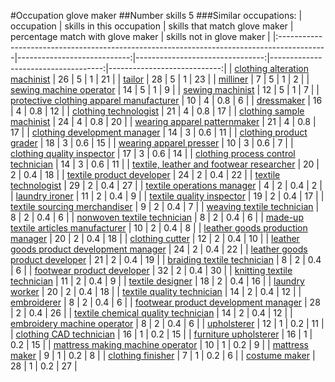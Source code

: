 #Occupation glove maker
##Number skills 5
###Similar occupations:
| occupation                                                                                |   skills in this occupation |   skills that match glove maker |   percentage match with glove maker |   skills not in glove maker |
|:------------------------------------------------------------------------------------------|----------------------------:|--------------------------------:|------------------------------------:|----------------------------:|
| [clothing alteration machinist](clothing_alteration_machinist.md)                         |                          26 |                               5 |                                 1   |                          21 |
| [tailor](tailor.md)                                                                       |                          28 |                               5 |                                 1   |                          23 |
| [milliner](milliner.md)                                                                   |                           7 |                               5 |                                 1   |                           2 |
| [sewing machine operator](sewing_machine_operator.md)                                     |                          14 |                               5 |                                 1   |                           9 |
| [sewing machinist](sewing_machinist.md)                                                   |                          12 |                               5 |                                 1   |                           7 |
| [protective clothing apparel manufacturer](protective_clothing_apparel_manufacturer.md)   |                          10 |                               4 |                                 0.8 |                           6 |
| [dressmaker](dressmaker.md)                                                               |                          16 |                               4 |                                 0.8 |                          12 |
| [clothing technologist](clothing_technologist.md)                                         |                          21 |                               4 |                                 0.8 |                          17 |
| [clothing sample machinist](clothing_sample_machinist.md)                                 |                          24 |                               4 |                                 0.8 |                          20 |
| [wearing apparel patternmaker](wearing_apparel_patternmaker.md)                           |                          21 |                               4 |                                 0.8 |                          17 |
| [clothing development manager](clothing_development_manager.md)                           |                          14 |                               3 |                                 0.6 |                          11 |
| [clothing product grader](clothing_product_grader.md)                                     |                          18 |                               3 |                                 0.6 |                          15 |
| [wearing apparel presser](wearing_apparel_presser.md)                                     |                          10 |                               3 |                                 0.6 |                           7 |
| [clothing quality inspector](clothing_quality_inspector.md)                               |                          17 |                               3 |                                 0.6 |                          14 |
| [clothing process control technician](clothing_process_control_technician.md)             |                          14 |                               3 |                                 0.6 |                          11 |
| [textile, leather and footwear researcher](textile,_leather_and_footwear_researcher.md)   |                          20 |                               2 |                                 0.4 |                          18 |
| [textile product developer](textile_product_developer.md)                                 |                          24 |                               2 |                                 0.4 |                          22 |
| [textile technologist](textile_technologist.md)                                           |                          29 |                               2 |                                 0.4 |                          27 |
| [textile operations manager](textile_operations_manager.md)                               |                           4 |                               2 |                                 0.4 |                           2 |
| [laundry ironer](laundry_ironer.md)                                                       |                          11 |                               2 |                                 0.4 |                           9 |
| [textile quality inspector](textile_quality_inspector.md)                                 |                          19 |                               2 |                                 0.4 |                          17 |
| [textile sourcing merchandiser](textile_sourcing_merchandiser.md)                         |                           9 |                               2 |                                 0.4 |                           7 |
| [weaving textile technician](weaving_textile_technician.md)                               |                           8 |                               2 |                                 0.4 |                           6 |
| [nonwoven  textile technician](nonwoven__textile_technician.md)                           |                           8 |                               2 |                                 0.4 |                           6 |
| [made-up textile articles manufacturer](made-up_textile_articles_manufacturer.md)         |                          10 |                               2 |                                 0.4 |                           8 |
| [leather goods production manager](leather_goods_production_manager.md)                   |                          20 |                               2 |                                 0.4 |                          18 |
| [clothing cutter](clothing_cutter.md)                                                     |                          12 |                               2 |                                 0.4 |                          10 |
| [leather goods product development manager](leather_goods_product_development_manager.md) |                          24 |                               2 |                                 0.4 |                          22 |
| [leather goods product developer](leather_goods_product_developer.md)                     |                          21 |                               2 |                                 0.4 |                          19 |
| [braiding textile technician](braiding_textile_technician.md)                             |                           8 |                               2 |                                 0.4 |                           6 |
| [footwear product developer](footwear_product_developer.md)                               |                          32 |                               2 |                                 0.4 |                          30 |
| [knitting textile technician](knitting_textile_technician.md)                             |                          11 |                               2 |                                 0.4 |                           9 |
| [textile designer](textile_designer.md)                                                   |                          18 |                               2 |                                 0.4 |                          16 |
| [laundry worker](laundry_worker.md)                                                       |                          20 |                               2 |                                 0.4 |                          18 |
| [textile quality technician](textile_quality_technician.md)                               |                          14 |                               2 |                                 0.4 |                          12 |
| [embroiderer](embroiderer.md)                                                             |                           8 |                               2 |                                 0.4 |                           6 |
| [footwear product development manager](footwear_product_development_manager.md)           |                          28 |                               2 |                                 0.4 |                          26 |
| [textile chemical quality technician](textile_chemical_quality_technician.md)             |                          14 |                               2 |                                 0.4 |                          12 |
| [embroidery machine operator](embroidery_machine_operator.md)                             |                           8 |                               2 |                                 0.4 |                           6 |
| [upholsterer](upholsterer.md)                                                             |                          12 |                               1 |                                 0.2 |                          11 |
| [clothing CAD technician](clothing_CAD_technician.md)                                     |                          16 |                               1 |                                 0.2 |                          15 |
| [furniture upholsterer](furniture_upholsterer.md)                                         |                          16 |                               1 |                                 0.2 |                          15 |
| [mattress making machine operator](mattress_making_machine_operator.md)                   |                          10 |                               1 |                                 0.2 |                           9 |
| [mattress maker](mattress_maker.md)                                                       |                           9 |                               1 |                                 0.2 |                           8 |
| [clothing finisher](clothing_finisher.md)                                                 |                           7 |                               1 |                                 0.2 |                           6 |
| [costume maker](costume_maker.md)                                                         |                          28 |                               1 |                                 0.2 |                          27 |
